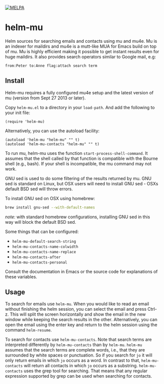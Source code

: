 [![MELPA](http://melpa.org/packages/helm-mu-badge.svg)](http://melpa.org/#/helm-mu)
    
helm-mu
=======

Helm sources for searching emails and contacts using mu and mu4e.  Mu is an indexer for maildirs and mu4e is a mutt-like MUA for Emacs build on top of mu.  Mu is highly efficient making it possible to get instant results even for huge maildirs.  It also provides search operators similar to Google mail, e.g:

    from:Peter to:Anne flag:attach search term

## Install

Helm-mu requires a fully configured mu4e setup and the latest version of mu (version from Sept 27 2013 or later).

Copy `helm-mu.el` to a directory in your `load-path`.  And add the following to your init file:

    (require 'helm-mu)

Alternatively, you can use the autoload facility:

    (autoload 'helm-mu "helm-mu" "" t)
    (autoload 'helm-mu-contacts "helm-mu" "" t)

To run mu, helm-mu uses the function `start-process-shell-command`.  It assumes that the shell called by that function is compatible with the Bourne shell (e.g., bash).  If your shell is incompatible, the mu command may not work.

GNU sed is used to do some filtering of the results returned by mu.  GNU sed is standard on Linux, but OSX users will need to install GNU sed - OSXs default BSD sed will throw errors.

To install GNU sed on OSX using homebrew:

```sh
brew install gnu-sed --with-default-names
```

*note:* with standard homebrew configurations, installing GNU sed in this way will block the default BSD sed.

Some things that can be configured:

- `helm-mu-default-search-string`
- `helm-mu-contacts-name-colwidth`
- `helm-mu-contacts-name-replace`
- `helm-mu-contacts-after`
- `helm-mu-contacts-personal`

Consult the documentation in Emacs or the source code for explanations of these variables.

## Usage

To search for emails use `helm-mu`.  When you would like to read an email without finishing the helm session, you can select the email and press Ctrl-z.  This will split the screen horizontally and show the email in the new window while keeping the search results in the other.  Alternatively, you can open the email using the enter key and return to the helm session using the command `helm-resume`.

To search for contacts use `helm-mu-contacts`.  Note that search terms are interpreted differently by `helm-mu-contacts` than by `helm-mu`.  `helm-mu` assumes that the search terms are complete words, i.e., that they are surrounded by white spaces or punctuation.  So if you search for `jo` it will only return emails in which `jo` occurs as a word.  In contrast to that, `helm-mu-contacts` will return all contacts in which `jo` occurs as a substring.  `helm-mu-contacts` uses the grep tool for searching.  That means that any regular expression supported by grep can be used when searching for contacts.
